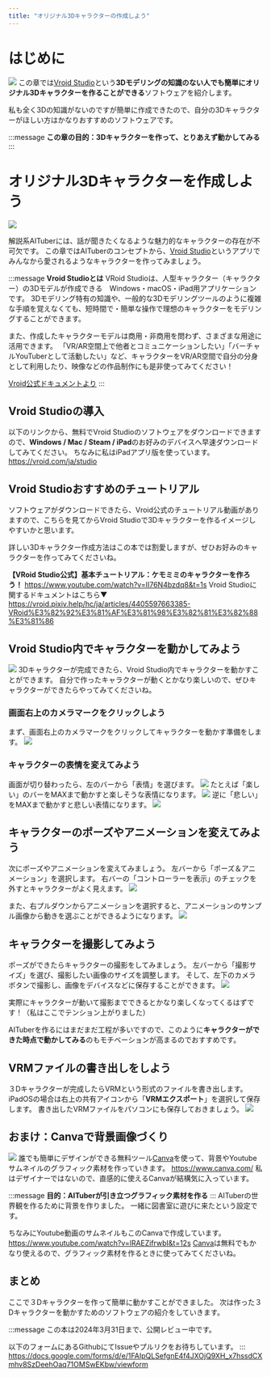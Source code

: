 ```yaml
---
title: "オリジナル3Dキャラクターの作成しよう"
---
```

# はじめに
![](https://storage.googleapis.com/zenn-user-upload/6d76c07dab29-20240219.png)
この章では[Vroid Studio](https://vroid.com/studio)という**3Dモデリングの知識のない人でも簡単にオリジナル3Dキャラクターを作ることができる**ソフトウェアを紹介します。

私も全く3Dの知識がないのですが簡単に作成できたので、自分の3Dキャラクターがほしい方はかなりおすすめのソフトウェアです。

:::message
**この章の目的：3Dキャラクターを作って、とりあえず動かしてみる**
:::

# オリジナル3Dキャラクターを作成しよう
![](https://storage.googleapis.com/zenn-user-upload/19d7d52f38c4-20240215.png)

解説系AITuberには、話が聞きたくなるような魅力的なキャラクターの存在が不可欠です。
この章ではAITuberのコンセプトから、[Vroid Studio](https://vroid.com/en/studio)というアプリでみんなから愛されるようなキャラクターを作ってみましょう。

:::message
**Vroid Studioとは**
VRoid Studioは、人型キャラクター（キャラクター）の3Dモデルが作成できる　Windows・macOS・iPad用アプリケーションです。
3Dモデリング特有の知識や、一般的な3Dモデリングツールのように複雑な手順を覚えなくても、短時間で・簡単な操作で理想のキャラクターをモデリングすることができます。

また、作成したキャラクターモデルは商用・非商用を問わず、さまざまな用途に活用できます。
「VR/AR空間上で他者とコミュニケーションしたい」「バーチャルYouTuberとして活動したい」など、キャラクターをVR/AR空間で自分の分身として利用したり、映像などの作品制作にも是非使ってみてください！

[Vroid公式ドキュメントより](https://vroid.pixiv.help/hc/ja/articles/4405597663385-VRoid%E3%82%92%E3%81%AF%E3%81%98%E3%82%81%E3%82%88%E3%81%86)
:::

## Vroid Studioの導入
以下のリンクから、無料でVroid Studioのソフトウェアをダウンロードできますので、**Windows / Mac / Steam / iPad**のお好みのデバイスへ早速ダウンロードしてみてください。
ちなみに私はiPadアプリ版を使っています。
https://vroid.com/ja/studio

## Vroid Studioおすすめのチュートリアル
ソフトウェアがダウンロードできたら、Vroid公式のチュートリアル動画がありますので、こちらを見てからVroid Studioで3Dキャラクターを作るイメージしやすいかと思います。

詳しい3Dキャラクター作成方法はこの本では割愛しますが、ぜひお好みのキャラクターを作ってみてくださいね。

**【VRoid Studio公式】基本チュートリアル：ケモミミのキャラクターを作ろう！**
https://www.youtube.com/watch?v=II76N4bzdq8&t=1s
Vroid Studioに関するドキュメントはこちら▼
https://vroid.pixiv.help/hc/ja/articles/4405597663385-VRoid%E3%82%92%E3%81%AF%E3%81%98%E3%82%81%E3%82%88%E3%81%86

## Vroid Studio内でキャラクターを動かしてみよう
![](https://storage.googleapis.com/zenn-user-upload/c8f3c18ec9e0-20240215.png)
3Dキャラクターが完成できたら、Vroid Studio内でキャラクターを動かすことができます。
自分で作ったキャラクターが動くとかなり楽しいので、ぜひキャラクターができたらやってみてくださいね。

### 画面右上のカメラマークをクリックしよう
まず、画面右上のカメラマークをクリックしてキャラクターを動かす準備をします。
![](https://storage.googleapis.com/zenn-user-upload/ce1156ee35b5-20240215.jpg)

### キャラクターの表情を変えてみよう
画面が切り替わったら、左のバーから「表情」を選びます。
![](https://storage.googleapis.com/zenn-user-upload/377c89525891-20240215.jpg)
たとえば「楽しい」のバーをMAXまで動かすと楽しそうな表情になります。
![](https://storage.googleapis.com/zenn-user-upload/c739b8f1e2e1-20240215.jpg)
逆に「悲しい」をMAXまで動かすと悲しい表情になります。
![](https://storage.googleapis.com/zenn-user-upload/5888c2ac71e5-20240215.jpg)

## キャラクターのポーズやアニメーションを変えてみよう
次にポーズやアニメーションを変えてみましょう。
左バーから「ポーズ＆アニメーション」を選択します。
右バーの「コントローラーを表示」のチェックを外すとキャラクターがよく見えます。
![](https://storage.googleapis.com/zenn-user-upload/063f415b1668-20240215.jpg)

また、右プルダウンからアニメーションを選択すると、アニメーションのサンプル画像から動きを選ぶことができるようになります。
![](https://storage.googleapis.com/zenn-user-upload/fbd1c09b287c-20240215.jpg)

## キャラクターを撮影してみよう
ポーズができたらキャラクターの撮影をしてみましょう。
左バーから「撮影サイズ」を選び、撮影したい画像のサイズを調整します。
そして、左下のカメラボタンで撮影し、画像をデバイスなどに保存することができます。
![](https://storage.googleapis.com/zenn-user-upload/2c4b01e9c489-20240215.jpg)

実際にキャラクターが動いて撮影までできるとかなり楽しくなってくるはずです！（私はここでテンション上がりました）

AITuberを作るにはまだまだ工程が多いですので、このように**キャラクターができた時点で動かしてみる**のもモチベーションが高まるのでおすすめです。

## VRMファイルの書き出しをしよう
３Dキャラクターが完成したらVRMという形式のファイルを書き出します。
iPadOSの場合は右上の共有アイコンから「**VRMエクスポート**」を選択して保存します。
書き出したVRMファイルをパソコンにも保存しておきましょう。
![](https://storage.googleapis.com/zenn-user-upload/1179cfddaa8d-20240218.png)

## おまけ：Canvaで背景画像づくり
![](https://storage.googleapis.com/zenn-user-upload/1e2c999c7d20-20240215.png)
誰でも簡単にデザインができる無料ツール[Canva](https://www.canva.com/)を使って、背景やYoutubeサムネイルのグラフィック素材を作っていきます。
https://www.canva.com/
私はデザイナーではないので、直感的に使えるCanvaが結構気に入っています。

:::message
**目的：AITuberが引き立つグラフィック素材を作る**
:::
AITuberの世界観を作るために背景を作りました。
一緒に図書室に遊びに来たという設定です。

ちなみにYoutube動画のサムネイルもこのCanvaで作成しています。
https://www.youtube.com/watch?v=lRAEZifrwbI&t=12s
[Canva](https://www.canva.com/)は無料でもかなり使えるので、グラフィック素材を作るときに使ってみてくださいね。

## まとめ
ここで３Dキャラクターを作って簡単に動かすことができました。
次は作った３Dキャラクターを動かすためのソフトウェアの紹介をしていきます。

:::message
この本は2024年3月31日まで、公開レビュー中です。

以下のフォームにあるGithubにてIssueやプルリクをお待ちしています。
:::
https://docs.google.com/forms/d/e/1FAIpQLSefgnE4f4JXOjQ9XH_x7hssdCXmhv8SzDeehOaq71OMSwEKbw/viewform
